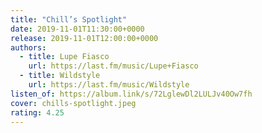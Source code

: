 ```yaml
---
title: "Chill’s Spotlight"
date: 2019-11-01T11:30:00+0000
release: 2019-11-01T12:00:00+0000
authors:
  - title: Lupe Fiasco
    url: https://last.fm/music/Lupe+Fiasco
  - title: Wildstyle
    url: https://last.fm/music/Wildstyle
listen_of: https://album.link/s/72LglewDl2LULJv40Ow7fh
cover: chills-spotlight.jpeg
rating: 4.25
---
```

